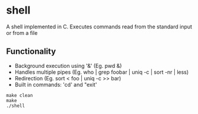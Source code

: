 # shell

A shell implemented in C.
Executes commands read from the standard input or from a file

## Functionality
* Background execution using '&' (Eg. pwd &)
* Handles multiple pipes (Eg. who | grep foobar | uniq -c | sort -nr | less)
* Redirection (Eg. sort < foo | uniq -c >> bar)
* Built in commands: 'cd' and "exit'

```
make clean
make
./shell
```

